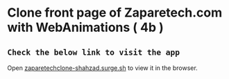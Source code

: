 # Clone front page of Zaparetech.com with WebAnimations ( 4b )

## `Check the below link to visit the app`

Open [zaparetechclone-shahzad.surge.sh](http://zaparetechclone-shahzad.surge.sh/) to view it in the browser.
